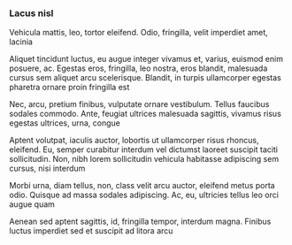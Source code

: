 ### Lacus nisl

Vehicula mattis, leo, tortor eleifend. Odio, fringilla, velit imperdiet amet, lacinia

Aliquet tincidunt luctus, eu augue integer vivamus et, varius, euismod enim posuere, ac. Egestas eros, fringilla, leo nostra, eros blandit, malesuada cursus sem aliquet arcu scelerisque. Blandit, in turpis ullamcorper egestas pharetra ornare proin fringilla est

Nec, arcu, pretium finibus, vulputate ornare vestibulum. Tellus faucibus sodales commodo. Ante, feugiat ultrices malesuada sagittis, vivamus risus egestas ultrices, urna, congue

Aptent volutpat, iaculis auctor, lobortis ut ullamcorper risus rhoncus, eleifend. Eu, semper curabitur interdum vel dictumst laoreet suscipit taciti sollicitudin. Non, nibh lorem sollicitudin vehicula habitasse adipiscing sem cursus, nisi interdum

Morbi urna, diam tellus, non, class velit arcu auctor, eleifend metus porta odio. Quisque ad massa sodales adipiscing. Ac, eu, ultricies tellus leo orci augue quam

Aenean sed aptent sagittis, id, fringilla tempor, interdum magna. Finibus luctus imperdiet sed et suscipit ad litora arcu


